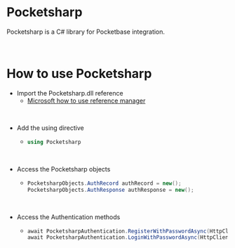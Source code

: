 # Pocketsharp
Pocketsharp is a C# library for Pocketbase integration.

<br>

# How to use Pocketsharp

- Import the Pocketsharp.dll reference
  - [Microsoft how to use reference manager](https://learn.microsoft.com/en-us/visualstudio/ide/how-to-add-or-remove-references-by-using-the-reference-manager?view=vs-2022)

<br>

- Add the using directive
  - ```csharp
    using Pocketsharp
    ```
<br>

- Access the Pocketsharp objects
  - ```csharp
    PocketsharpObjects.AuthRecord authRecord = new();
    PocketsharpObjects.AuthResponse authResponse = new();
    ```
<br>

- Access the Authentication methods
  - ```csharp
    await PocketsharpAuthentication.RegisterWithPasswordAsync(HttpClient client, AuthRecord record, string password, string passwordConfirm);
    await PocketsharpAuthentication.LoginWithPasswordAsync(HttpClient client, string identity, string password);
    ```

